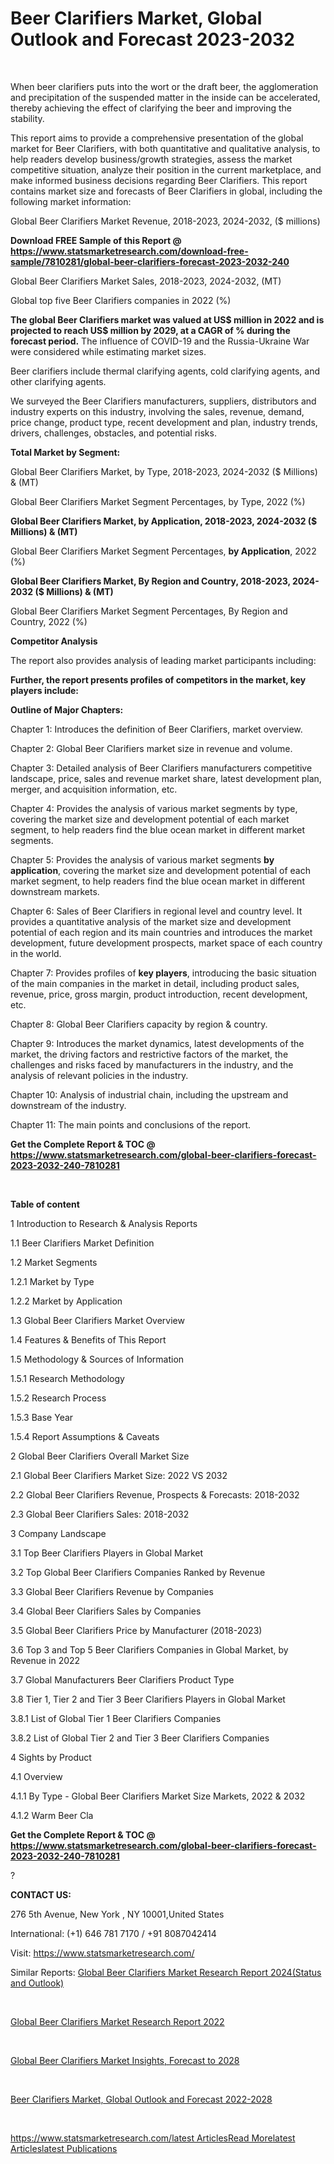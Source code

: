<h1>Beer Clarifiers Market, Global Outlook and Forecast 2023-2032</h1><br/><p>When beer clarifiers puts into the wort or the draft beer, the agglomeration and precipitation of the suspended matter in the inside can be accelerated, thereby achieving the effect of clarifying the beer and improving the stability.</p>
 
 
 
 <p>This report aims to provide a comprehensive presentation of the global market for Beer Clarifiers, with both quantitative and qualitative analysis, to help readers develop business/growth strategies, assess the market competitive situation, analyze their position in the current marketplace, and make informed business decisions regarding Beer Clarifiers. This report contains market size and forecasts of Beer Clarifiers in global, including the following market information:</p>
 
 
 
 <p>Global Beer Clarifiers Market Revenue, 2018-2023, 2024-2032, ($ millions)</p>
 
 
 
 <p><strong>Download FREE Sample of this Report @ <a href="https://www.statsmarketresearch.com/download-free-sample/7810281/global-beer-clarifiers-forecast-2023-2032-240">https://www.statsmarketresearch.com/download-free-sample/7810281/global-beer-clarifiers-forecast-2023-2032-240</a></strong></p>
 
 
 
 <p>Global Beer Clarifiers Market Sales, 2018-2023, 2024-2032, (MT)</p>
 
 
 
 <p>Global top five Beer Clarifiers companies in 2022 (%)</p>
 
 
 
 <p><strong>The global Beer Clarifiers market was valued at US$ million in 2022 and is projected to reach US$ million by 2029, at a <strong>CAGR</strong> of % during the forecast period.</strong> The influence of COVID-19 and the Russia-Ukraine War were considered while estimating market sizes.</p>
 
 
 
 <p>Beer clarifiers include thermal clarifying agents, cold clarifying agents, and other clarifying agents.</p>
 
 
 
 <p>We surveyed the Beer Clarifiers manufacturers, suppliers, distributors and industry experts on this industry, involving the sales, revenue, demand, price change, product type, recent development and plan, industry trends, drivers, challenges, obstacles, and potential risks.</p>
 
 
 
 <p><strong>Total Market by Segment:</strong></p>
 
 
 
 <p>Global Beer Clarifiers Market, by Type, 2018-2023, 2024-2032 ($ Millions) & (MT)</p>
 
 
 
 <p>Global Beer Clarifiers Market Segment Percentages, by Type, 2022 (%)</p>
 
 
 
 <p><strong>Global Beer Clarifiers Market, <strong>by Application</strong>, 2018-2023, 2024-2032 ($ Millions) & (MT)</strong></p>
 
 
 
 <p>Global Beer Clarifiers Market Segment Percentages, <strong>by Application</strong>, 2022 (%)</p>
 
 
 
 <p><strong>Global Beer Clarifiers Market, By Region and Country, 2018-2023, 2024-2032 ($ Millions) & (MT)</strong></p>
 
 
 
 <p>Global Beer Clarifiers Market Segment Percentages, By Region and Country, 2022 (%)</p>
 
 
 
 <p><strong>Competitor Analysis</strong></p>
 
 
 
 <p>The report also provides analysis of leading market participants including:</p>
 
 
 
 <p><strong>Further, the report presents profiles of competitors in the market, <strong>key players</strong> include:</strong></p>
 
 
 
 <p><strong>Outline of Major Chapters:</strong></p>
 
 
 
 <p>Chapter 1: Introduces the definition of Beer Clarifiers, market overview.</p>
 
 
 
 <p>Chapter 2: Global Beer Clarifiers market size in revenue and volume.</p>
 
 
 
 <p>Chapter 3: Detailed analysis of Beer Clarifiers manufacturers competitive landscape, price, sales and revenue market share, latest development plan, merger, and acquisition information, etc.</p>
 
 
 
 <p>Chapter 4: Provides the analysis of various market segments by type, covering the market size and development potential of each market segment, to help readers find the blue ocean market in different market segments.</p>
 
 
 
 <p>Chapter 5: Provides the analysis of various market segments <strong>by application</strong>, covering the market size and development potential of each market segment, to help readers find the blue ocean market in different downstream markets.</p>
 
 
 
 <p>Chapter 6: Sales of Beer Clarifiers in regional level and country level. It provides a quantitative analysis of the market size and development potential of each region and its main countries and introduces the market development, future development prospects, market space of each country in the world.</p>
 
 
 
 <p>Chapter 7: Provides profiles of <strong>key players</strong>, introducing the basic situation of the main companies in the market in detail, including product sales, revenue, price, gross margin, product introduction, recent development, etc.</p>
 
 
 
 <p>Chapter 8: Global Beer Clarifiers capacity by region & country.</p>
 
 
 
 <p>Chapter 9: Introduces the market dynamics, latest developments of the market, the driving factors and restrictive factors of the market, the challenges and risks faced by manufacturers in the industry, and the analysis of relevant policies in the industry.</p>
 
 
 
 <p>Chapter 10: Analysis of industrial chain, including the upstream and downstream of the industry.</p>
 
 
 
 <p>Chapter 11: The main points and conclusions of the report.</p>
 
 
 
 <div><b>Get the Complete Report & TOC @ <a href="https://www.statsmarketresearch.com/global-beer-clarifiers-forecast-2023-2032-240-7810281">https://www.statsmarketresearch.com/global-beer-clarifiers-forecast-2023-2032-240-7810281</a></b></div>
 
 
 
 <p><br />
 
 <b>Table of content</b></p>
 
 
 
 <p>1 Introduction to Research & Analysis Reports<br />
 
 1.1 Beer Clarifiers Market Definition<br />
 
 1.2 Market Segments<br />
 
 1.2.1 Market by Type<br />
 
 1.2.2 Market by Application<br />
 
 1.3 Global Beer Clarifiers Market Overview<br />
 
 1.4 Features & Benefits of This Report<br />
 
 1.5 Methodology & Sources of Information<br />
 
 1.5.1 Research Methodology<br />
 
 1.5.2 Research Process<br />
 
 1.5.3 Base Year<br />
 
 1.5.4 Report Assumptions & Caveats<br />
 
 2 Global Beer Clarifiers Overall Market Size<br />
 
 2.1 Global Beer Clarifiers Market Size: 2022 VS 2032<br />
 
 2.2 Global Beer Clarifiers Revenue, Prospects & Forecasts: 2018-2032<br />
 
 2.3 Global Beer Clarifiers Sales: 2018-2032<br />
 
 3 Company Landscape<br />
 
 3.1 Top Beer Clarifiers Players in Global Market<br />
 
 3.2 Top Global Beer Clarifiers Companies Ranked by Revenue<br />
 
 3.3 Global Beer Clarifiers Revenue by Companies<br />
 
 3.4 Global Beer Clarifiers Sales by Companies<br />
 
 3.5 Global Beer Clarifiers Price by Manufacturer (2018-2023)<br />
 
 3.6 Top 3 and Top 5 Beer Clarifiers Companies in Global Market, by Revenue in 2022<br />
 
 3.7 Global Manufacturers Beer Clarifiers Product Type<br />
 
 3.8 Tier 1, Tier 2 and Tier 3 Beer Clarifiers Players in Global Market<br />
 
 3.8.1 List of Global Tier 1 Beer Clarifiers Companies<br />
 
 3.8.2 List of Global Tier 2 and Tier 3 Beer Clarifiers Companies<br />
 
 4 Sights by Product<br />
 
 4.1 Overview<br />
 
 4.1.1 By Type - Global Beer Clarifiers Market Size Markets, 2022 & 2032<br />
 
 4.1.2 Warm Beer Cla</p>
 
 
 
 <div><b>Get the Complete Report & TOC @ <a href="https://www.statsmarketresearch.com/global-beer-clarifiers-forecast-2023-2032-240-7810281">https://www.statsmarketresearch.com/global-beer-clarifiers-forecast-2023-2032-240-7810281</a></b></div>
 
 
 
 <p>? </p>
 
 
 
 <p><b>CONTACT US:</b><br />
 
 276 5th Avenue, New York , NY 10001,United States<br />
 
 International: (+1) 646 781 7170 / +91 8087042414<br />
 
 Visit: <a href="https://www.statsmarketresearch.com/">https://www.statsmarketresearch.com/</a><br />
 
 Similar Reports: <a href="https://www.statsmarketresearch.com/global-beer-clarifiers-forecast-2023-2032-240-7810281">Global Beer Clarifiers Market Research Report 2024(Status and Outlook)</a><br />
 
 <br />
 
 <a href="https://www.statsmarketresearch.com/global-beer-clarifiers-forecast-2023-2032-240-7810281">Global Beer Clarifiers Market Research Report 2022</a><br />
 
 <br />
 
 <a href="https://www.statsmarketresearch.com/global-beer-clarifiers-forecast-2023-2032-240-7810281">Global Beer Clarifiers Market Insights, Forecast to 2028</a><br />
 
 <br />
 
 <a href="https://www.statsmarketresearch.com/global-beer-clarifiers-forecast-2023-2032-240-7810281">Beer Clarifiers Market, Global Outlook and Forecast 2022-2028</a><br />
 
 <br />
 
 <a href="https://gyeongbokgung.com">https://www.statsmarketresearch.com/</a><a href="https://hallyeomaritime.com">latest Articles</a><a href="https://jingwansa.com">Read More</a><a href="https://nguoiviet.jp/">latest Articles</a><a href="https://www.intelmarketresearch.com/">latest Publications</a></p>